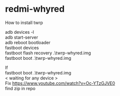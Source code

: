 # redmi-whyred
How to install twrp

adb devices -l   
adb start-server  
adb reboot bootloader  
fastboot devices  
fastboot flash recovery .\twrp-whyred.img  
fastboot boot .\twrp-whyred.img  

If  
fastboot boot .\twrp-whyred.img  
< waiting for any device >  
Fix https://www.youtube.com/watch?v=Oc-YTzGJVE0  
find zip in repo
